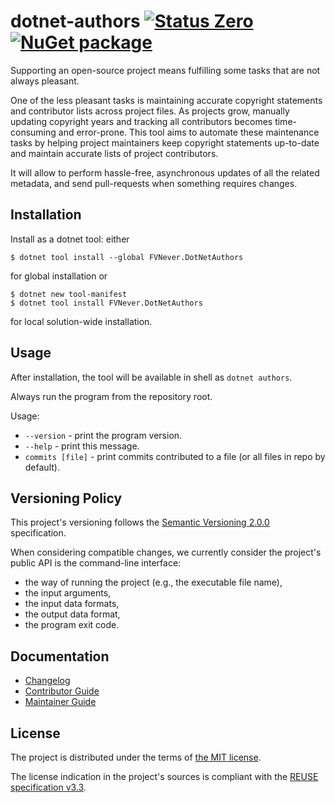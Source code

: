 <!--
SPDX-FileCopyrightText: 2025 Friedrich von Never <friedrich@fornever.me>

SPDX-License-Identifier: MIT
-->

dotnet-authors [![Status Zero][status-zero]][andivionian-status-classifier] [![NuGet package][nuget.badge]][nuget.page]
==============
Supporting an open-source project means fulfilling some tasks that are not always pleasant.

One of the less pleasant tasks is maintaining accurate copyright statements and contributor lists across project files.
As projects grow, manually updating copyright years and tracking all contributors becomes time-consuming and
error-prone. This tool aims to automate these maintenance tasks by helping project maintainers keep copyright statements
up-to-date and maintain accurate lists of project contributors.

It will allow to perform hassle-free, asynchronous updates of all the related metadata, and send pull-requests when something requires changes.

Installation
------------
Install as a dotnet tool: either
```console
$ dotnet tool install --global FVNever.DotNetAuthors
```
for global installation or
```console
$ dotnet new tool-manifest
$ dotnet tool install FVNever.DotNetAuthors
```
for local solution-wide installation.

Usage
-----
After installation, the tool will be available in shell as `dotnet authors`.

Always run the program from the repository root.

Usage:
- `--version` - print the program version.
- `--help` - print this message.
- `commits [file]` - print commits contributed to a file (or all files in repo by default).

Versioning Policy
-----------------
This project's versioning follows the [Semantic Versioning 2.0.0][semver] specification.

When considering compatible changes, we currently consider the project's public API is the command-line interface:
- the way of running the project (e.g., the executable file name),
- the input arguments,
- the input data formats,
- the output data format,
- the program exit code.

Documentation
-------------
- [Changelog][docs.changelog]
- [Contributor Guide][docs.contributing]
- [Maintainer Guide][docs.maintaining]

License
-------
The project is distributed under the terms of [the MIT license][docs.license].

The license indication in the project's sources is compliant with the [REUSE specification v3.3][reuse.spec].

[andivionian-status-classifier]: https://andivionian.fornever.me/v1/#status-zero-
[docs.changelog]: CHANGELOG.md
[docs.contributing]: CONTRIBUTING.md
[docs.license]: LICENSE.txt
[docs.maintaining]: MAINTAINING.md
[nuget.badge]: https://img.shields.io/nuget/v/FVNever.DotNetAuthors
[nuget.page]: https://www.nuget.org/packages/FVNever.DotNetAuthors
[reuse.spec]: https://reuse.software/spec-3.3/
[semver]: https://semver.org/spec/v2.0.0.html
[status-zero]: https://img.shields.io/badge/status-zero-lightgrey.svg
